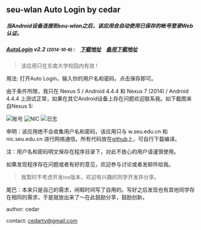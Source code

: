 ## seu-wlan Auto Login by cedar

##### 当Android设备连接到seu-wlan之后，该应用会自动使用已保存的帐号登录Web认证。

##### [AutoLogin](http://autologin.cedar.tk) v2.2 <small>(2014-10-9)</small> :&nbsp;&nbsp;&nbsp;&nbsp;[下载地址](http://cedar.qiniudn.com/AutoLogin-2.2.apk)&nbsp;&nbsp;&nbsp;&nbsp;[备用下载地址](http://cedarfile-cedarfile.stor.sinaapp.com/Software/AutoLogin/AutoLogin-2.2.apk)

> 该应用只在东南大学校园内有效 !

用法: 打开Auto Login，输入你的用户名和密码，点击保存即可。

由于条件所限，我只在 Nexus 5 / Android 4.4.4 和 Nexus 7 (2014) / Android 4.4.4 上测试正常，如果在其它Android设备上存在问题欢迎联系我。如下截图来自Nexus 5:

![账号](http://autologin.cedar.tk/account.png) ![NIC](http://autologin.cedar.tk/nic.png) ![日志](http://autologin.cedar.tk/log.png)

申明：该应用绝不会收集用户名和密码，该应用只与 w.seu.edu.cn 和 nic.seu.edu.cn 进行网络通信。所有代码放在[github](https://github.com/cedarwu/AutoLogin)上，可自行下载编译。

注：用户名和密码明文保存在程序目录下，对此不放心的用户请谨慎使用。

如果发现程序存在问题或者有好的意见，欢迎参与讨论或者发邮件给我。

> 我暂时不考虑开发ios版本，欢迎有兴趣的同学开发并分享。

尾巴：本来只是自己的需求，闲暇时间写了自用的。写好之后发现也有其他同学存在相同的需求，于是就放出来了～在此鼓励分享，鼓励创新。

author: cedar

contact: cedarty@gmail.com